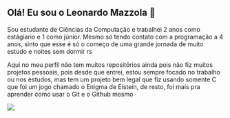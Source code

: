 ## Olá! Eu sou o Leonardo Mazzola 👋

Sou estudante de Ciências da Computação e trabalhei 2 anos como estágiario e 1 como júnior. Mesmo só tendo contato com a programação a 4 anos, sinto que esse é só o começo de uma grande jornada de muito estudo e noites sem dormir rs

Aqui no meu perfil não tem muitos repositórios ainda pois não fiz muitos projetos pessoais, pois desde que entrei, estou sempre focado no trabalho ou nos estudos, mas tem um projeto bem legal que fiz usando somente C que foi um jogo chamado o Enigma de Eistein, de resto, foi mais pra aprender como usar o Git e o Github mesmo

<div>
<picture>
  <source
    srcset="https://github-readme-stats.vercel.app/api?username=LeoMazzolaDev&show_icons=true&theme=dark"
    media="(prefers-color-scheme: dark)"
  />
  <source
    srcset="https://github-readme-stats.vercel.app/api?username=LeoMazzolaDev&show_icons=true"
    media="(prefers-color-scheme: light), (prefers-color-scheme: no-preference)"
  />
  <img src="https://github-readme-stats.vercel.app/api?username=LeoMazzolaDev&show_icons=true" />
</picture>
